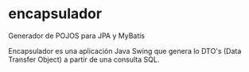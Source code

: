 # encapsulador
Generador de POJOS para JPA y MyBatis

Encapsulador es una aplicación Java Swing que genera lo DTO's (Data Transfer Object) a partir de una consulta SQL.
